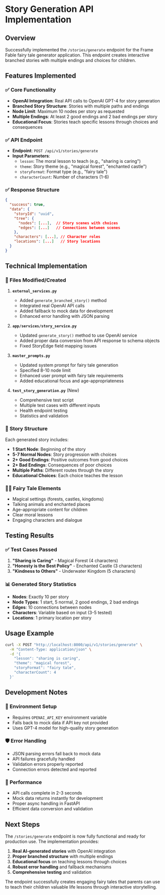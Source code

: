 # Story Generation API Implementation

## Overview
Successfully implemented the `/stories/generate` endpoint for the Frame Fable fairy tale generator application. This endpoint creates interactive branched stories with multiple endings and choices for children.

## Features Implemented

### ✅ Core Functionality
- **OpenAI Integration**: Real API calls to OpenAI GPT-4 for story generation
- **Branched Story Structure**: Stories with multiple paths and endings
- **Node Limit**: Maximum 10 nodes per story as requested
- **Multiple Endings**: At least 2 good endings and 2 bad endings per story
- **Educational Focus**: Stories teach specific lessons through choices and consequences

### ✅ API Endpoint
- **Endpoint**: `POST /api/v1/stories/generate`
- **Input Parameters**:
  - `lesson`: The moral lesson to teach (e.g., "sharing is caring")
  - `theme`: Story theme (e.g., "magical forest", "enchanted castle")
  - `storyFormat`: Format type (e.g., "fairy tale")
  - `characterCount`: Number of characters (1-6)

### ✅ Response Structure
```json
{
  "success": true,
  "data": {
    "storyId": "uuid",
    "tree": {
      "nodes": [...],  // Story scenes with choices
      "edges": [...]   // Connections between scenes
    },
    "characters": [...], // Character roles
    "locations": [...]   // Story locations
  }
}
```

## Technical Implementation

### 🔧 Files Modified/Created

1. **`external_services.py`**
   - Added `generate_branched_story()` method
   - Integrated real OpenAI API calls
   - Added fallback to mock data for development
   - Enhanced error handling with JSON parsing

2. **`app/services/story_service.py`**
   - Updated `generate_story()` method to use OpenAI service
   - Added proper data conversion from API response to schema objects
   - Fixed StoryEdge field mapping issues

3. **`master_prompts.py`**
   - Updated system prompt for fairy tale generation
   - Specified 8-10 node limit
   - Enhanced user prompt with fairy tale requirements
   - Added educational focus and age-appropriateness

4. **`test_story_generation.py`** (New)
   - Comprehensive test script
   - Multiple test cases with different inputs
   - Health endpoint testing
   - Statistics and validation

### 🎯 Story Structure
Each generated story includes:
- **1 Start Node**: Beginning of the story
- **5-7 Normal Nodes**: Story progression with choices
- **2+ Good Endings**: Positive outcomes from good choices
- **2+ Bad Endings**: Consequences of poor choices
- **Multiple Paths**: Different routes through the story
- **Educational Choices**: Each choice teaches the lesson

### 🧚‍♀️ Fairy Tale Elements
- Magical settings (forests, castles, kingdoms)
- Talking animals and enchanted places
- Age-appropriate content for children
- Clear moral lessons
- Engaging characters and dialogue

## Testing Results

### ✅ Test Cases Passed
1. **"Sharing is Caring"** - Magical Forest (4 characters)
2. **"Honesty is the Best Policy"** - Enchanted Castle (3 characters)  
3. **"Kindness to Others"** - Underwater Kingdom (5 characters)

### 📊 Generated Story Statistics
- **Nodes**: Exactly 10 per story
- **Node Types**: 1 start, 5 normal, 2 good endings, 2 bad endings
- **Edges**: 10 connections between nodes
- **Characters**: Variable based on input (3-5 tested)
- **Locations**: 1 primary location per story

## Usage Example

```bash
curl -X POST "http://localhost:8000/api/v1/stories/generate" \
  -H "Content-Type: application/json" \
  -d '{
    "lesson": "sharing is caring",
    "theme": "magical forest", 
    "storyFormat": "fairy tale",
    "characterCount": 4
  }'
```

## Development Notes

### 🔑 Environment Setup
- Requires `OPENAI_API_KEY` environment variable
- Falls back to mock data if API key not provided
- Uses GPT-4 model for high-quality story generation

### 🛡️ Error Handling
- JSON parsing errors fall back to mock data
- API failures gracefully handled
- Validation errors properly reported
- Connection errors detected and reported

### 🚀 Performance
- API calls complete in 2-3 seconds
- Mock data returns instantly for development
- Proper async handling in FastAPI
- Efficient data conversion and validation

## Next Steps

The `/stories/generate` endpoint is now fully functional and ready for production use. The implementation provides:

1. **Real AI-generated stories** with OpenAI integration
2. **Proper branched structure** with multiple endings
3. **Educational focus** on teaching lessons through choices
4. **Robust error handling** and fallback mechanisms
5. **Comprehensive testing** and validation

The endpoint successfully creates engaging fairy tales that parents can use to teach their children valuable life lessons through interactive storytelling.
